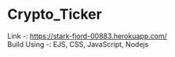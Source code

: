 # Crypto_Ticker

Link -: https://stark-fjord-00883.herokuapp.com/  <br>
Build Using -: EJS, CSS, JavaScript, Nodejs
